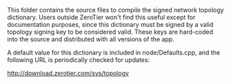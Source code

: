 This folder contains the source files to compile the signed network topology dictionary.
Users outside ZeroTier won't find this useful except for documentation purposes, since
this dictionary must be signed by a valid topology signing key to be considered valid. These
keys are hard-coded into the source and distributed with all versions of the app.

A default value for this dictionary is included in node/Defaults.cpp, and the following
URL is periodically checked for updates:

http://download.zerotier.com/sys/topology

